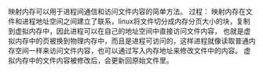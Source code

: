 映射内存可以用于进程间通信和访问文件内容的简单方法。
过程：
    映射内存在文件和进程地址空间之间建立了联系，linux将文件切分成内存分页大小的块，复制到虚拟内存中，因此进程可以在自己的地址空间中直接访问文件内容，
    也就是虚拟内存中的页被换到物理内存中，而且是进程可访问的，这样进程就像读取普通内存空间一样来访问文件内容，也可以通过写入内存地址来修改文件中的内容。
    虚拟内存中的文件内容被修改后，会更新回原始文件里。
